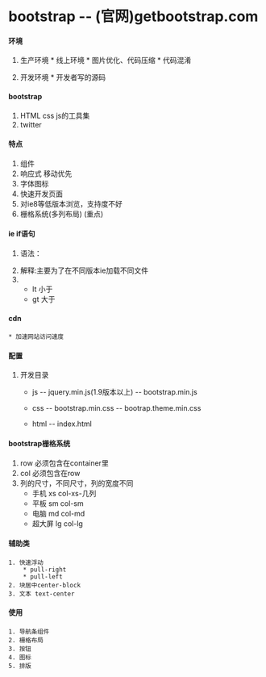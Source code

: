 bootstrap -- (官网)getbootstrap.com
====
#### 环境
  1. 生产环境
    * 线上环境
    * 图片优化、代码压缩
    * 代码混淆

  2. 开发环境
    * 开发者写的源码

#### bootstrap
  1. HTML css js的工具集
  2. twitter

#### 特点
  1. 组件
  2. 响应式 移动优先
  3. 字体图标
  4. 快速开发页面
  5. 对ie8等低版本浏览，支持度不好
  6. 栅格系统(多列布局) (重点)


#### ie if语句
   1. 语法：
   <!--[if lt IE 9]>
     这里写相应的引入文件
   <![endif]-->
   2. 解释:主要为了在不同版本ie加载不同文件
   3. * lt 小于
      * gt 大于
#### cdn
    * 加速网站访问速度      
#### 配置
   1. 开发目录
      * js -- jquery.min.js(1.9版本以上)
           -- bootstrap.min.js

      * css -- bootstrap.min.css
            -- bootrap.theme.min.css
      * html -- index.html    
#### bootstrap栅格系统
   1. row 必须包含在container里
   2. col 必须包含在row
   3. 列的尺寸，不同尺寸，列的宽度不同
       * 手机 xs col-xs-几列
       * 平板 sm col-sm
       * 电脑 md col-md
       * 超大屏 lg col-lg

#### 辅助类
    1. 快速浮动
        * pull-right
        * pull-left
    2. 块居中center-block   
    3. 文本 text-center

#### 使用
    1. 导航条组件
    2. 栅格布局
    3. 按钮
    4. 图标
    5. 排版

    
